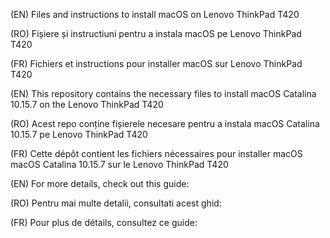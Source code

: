 (EN) Files and instructions to install macOS on Lenovo ThinkPad T420

(RO) Fișiere și instructiuni pentru a instala macOS pe Lenovo ThinkPad T420

(FR) Fichiers et instructions pour installer macOS sur Lenovo ThinkPad T420

(EN) This repository contains the necessary files to install macOS Catalina 10.15.7 on the Lenovo ThinkPad T420

(RO) Acest repo conține fișierele necesare pentru a instala macOS Catalina 10.15.7 pe Lenovo ThinkPad T420

(FR) Cette dépôt contient les fichiers nécessaires pour installer macOS macOS Catalina 10.15.7 sur le Lenovo ThinkPad T420

(EN) For more details, check out this guide:

(RO) Pentru mai multe detalii, consultati acest ghid:

(FR) Pour plus de détails, consultez ce guide:
